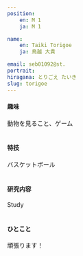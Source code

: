 ```yaml
---
position:
    en: M 1
    ja: M 1

name:
    en: Taiki Torigoe
    ja: 鳥越 大貴

email: seb01092@st.
portrait: 
hiragana: とりごえ たいき
slug: torigoe
---
```


#### 趣味
動物を見ること、ゲーム
<br><br>

#### 特技
バスケットボール
<br><br>

#### 研究内容
Study
<br><br>

#### ひとこと
頑張ります！
<br><br>
